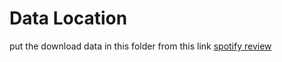 # Data Location
put the download data in this folder from this link [spotify review](https://www.kaggle.com/datasets/bwandowando/3-4-million-spotify-google-store-reviews/)